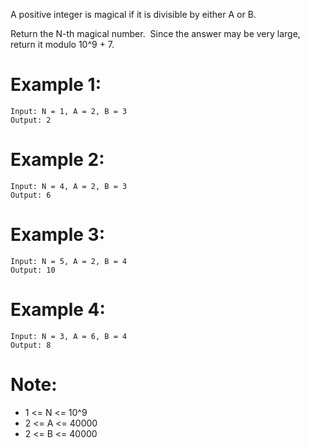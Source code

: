 A positive integer is magical if it is divisible by either A or B.

Return the N-th magical number.  Since the answer may be very large, return it modulo 10^9 + 7.

# Example 1:
```
Input: N = 1, A = 2, B = 3
Output: 2
```
# Example 2:
```
Input: N = 4, A = 2, B = 3
Output: 6
```
# Example 3:
```
Input: N = 5, A = 2, B = 4
Output: 10
```
# Example 4:
```
Input: N = 3, A = 6, B = 4
Output: 8
```

# Note:

- 1 <= N <= 10^9
- 2 <= A <= 40000
- 2 <= B <= 40000
